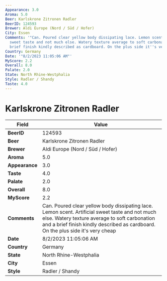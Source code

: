 ```yaml
---
Appearance: 3.0
Aroma: 5.0
Beer: Karlskrone Zitronen Radler
BeerID: 124593
Brewer: Aldi Europe (Nord / Süd / Hofer)
City: Essen
Comments: '"Can. Poured clear yellow body dissipating lace. Lemon scent. Artificial
  sweet taste and not much else. Watery texture average to soft carbonation and a
  brief finish kindly described as cardboard. On the plus side it''s very cheap "'
Country: Germany
Date: '"8/2/2023 11:05:06 AM"'
MyScore: 2.2
Overall: 8.0
Palate: 2.0
State: North Rhine-Westphalia
Style: Radler / Shandy
Taste: 4.0
---
```


# Karlskrone Zitronen Radler

| Field         | Value |
|---------------|-------|
| **BeerID** | 124593 |
| **Beer** | Karlskrone Zitronen Radler |
| **Brewer** | Aldi Europe (Nord / Süd / Hofer) |
| **Aroma** | 5.0 |
| **Appearance** | 3.0 |
| **Taste** | 4.0 |
| **Palate** | 2.0 |
| **Overall** | 8.0 |
| **MyScore** | 2.2 |
| **Comments** | Can. Poured clear yellow body dissipating lace. Lemon scent. Artificial sweet taste and not much else. Watery texture average to soft carbonation and a brief finish kindly described as cardboard. On the plus side it's very cheap  |
| **Date** | 8/2/2023 11:05:06 AM |
| **Country** | Germany |
| **State** | North Rhine-Westphalia |
| **City** | Essen |
| **Style** | Radler / Shandy |
